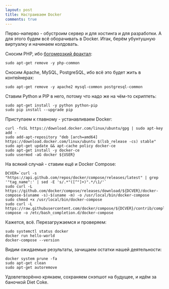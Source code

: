 ```yaml
---
layout: post
title: Настраиваем Docker
comments: true
---
```


Перво-наперво - обустроим сервер и для хостинга и для разработки. А для этого будем всё оборачивать в Docker. Итак, берём убунтушную виртуалку и начинаем колдовать.

<!--more-->

Сносим PHP, ибо [богомерзкий фрактал](https://eev.ee/blog/2012/04/09/php-a-fractal-of-bad-design/):

~~~ shell
sudo apt-get remove -y php-common
~~~

Сносим Apache, MySQL, PostgreSQL, ибо всё это будет жить в контейнерах:

~~~ shell
sudo apt-get remove -y apache2 mysql-common postgresql-common
~~~

Ставим Python и PIP в него, потому что надо же на чём-то скриптеть:

~~~ shell
sudo apt-get install -y python python-pip
sudo pip install --upgrade pip
~~~

Приступаем к главному - устанавливаем Docker:

~~~ shell
curl -fsSL https://download.docker.com/linux/ubuntu/gpg | sudo apt-key add -
sudo add-apt-repository "deb [arch=amd64] https://download.docker.com/linux/ubuntu $(lsb_release -cs) stable"
sudo apt-get update && apt-cache policy docker-ce
sudo apt-get install -y docker-ce
sudo usermod -aG docker ${USER}
~~~

На всякий случай - ставим ещё и Docker Compose:

~~~ shell
DCVER=`curl -s "https://api.github.com/repos/docker/compose/releases/latest" | grep '"tag_name":' | sed -E 's/.*"([^"]+)".*/\1/'`
sudo curl -L https://github.com/docker/compose/releases/download/${DCVER}/docker-compose-$(uname -s)-$(uname -m) -o /usr/local/bin/docker-compose
sudo chmod +x /usr/local/bin/docker-compose
sudo curl -L https://raw.githubusercontent.com/docker/compose/${DCVER}/contrib/completion/bash/docker-compose -o /etc/bash_completion.d/docker-compose  
~~~

Кажется, всё. Перезагружаемся и проверяем:

~~~ shell
sudo systemctl status docker
docker run hello-world
docker-compose --version
~~~

Видим ожидаемые результаты, зачищаем остатки нашей деятельности:

~~~ shell
docker system prune -fa
sudo apt-get clean
sudo apt-get autoremove
~~~

Удовлетворённо крякаем, сохраняем снэпшот на будущее, и идём за баночкой Diet Coke.
